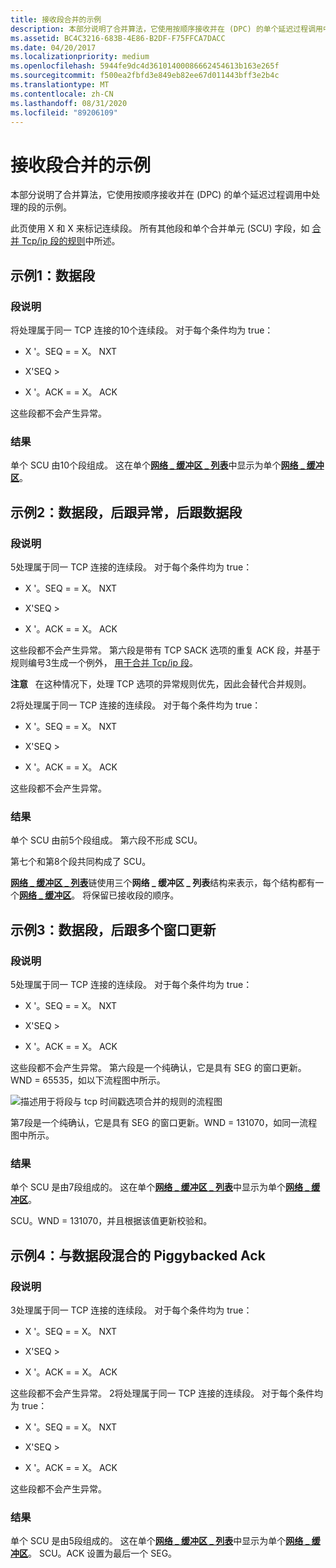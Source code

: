 ```yaml
---
title: 接收段合并的示例
description: 本部分说明了合并算法，它使用按顺序接收并在 (DPC) 的单个延迟过程调用中处理的段的示例。
ms.assetid: BC4C3216-683B-4E86-B2DF-F75FFCA7DACC
ms.date: 04/20/2017
ms.localizationpriority: medium
ms.openlocfilehash: 5944fe9dc4d36101400086662454613b163e265f
ms.sourcegitcommit: f500ea2fbfd3e849eb82ee67d011443bff3e2b4c
ms.translationtype: MT
ms.contentlocale: zh-CN
ms.lasthandoff: 08/31/2020
ms.locfileid: "89206109"
---
```

# <a name="examples-of-receive-segment-coalescing"></a>接收段合并的示例


本部分说明了合并算法，它使用按顺序接收并在 (DPC) 的单个延迟过程调用中处理的段的示例。

此页使用 X 和 X 来标记连续段。 所有其他段和单个合并单元 (SCU) 字段，如 [合并 Tcp/ip 段的规则](rules-for-coalescing-tcp-ip-packets.md)中所述。

## <a name="example-1-data-segments"></a>示例1：数据段


### <a name="segment-description"></a>段说明

将处理属于同一 TCP 连接的10个连续段。 对于每个条件均为 true：

-   X '。SEQ = = X。 NXT

-   X'SEQ &gt;

-   X '。ACK = = X。 ACK

这些段都不会产生异常。
### <a name="result"></a>结果

单个 SCU 由10个段组成。 这在单个[**网络 \_ 缓冲区 \_ 列表**](/windows-hardware/drivers/ddi/ndis/ns-ndis-_net_buffer_list)中显示为单个[**网络 \_ 缓冲区**](/windows-hardware/drivers/ddi/ndis/ns-ndis-_net_buffer)。

## <a name="example-2-data-segments-followed-by-an-exception-followed-by-data-segments"></a>示例2：数据段，后跟异常，后跟数据段


### <a name="segment-description"></a>段说明

5处理属于同一 TCP 连接的连续段。 对于每个条件均为 true：

-   X '。SEQ = = X。 NXT

-   X'SEQ &gt;

-   X '。ACK = = X。 ACK

这些段都不会产生异常。
第六段是带有 TCP SACK 选项的重复 ACK 段，并基于规则编号3生成一个例外， [用于合并 Tcp/ip 段](rules-for-coalescing-tcp-ip-packets.md)。

**注意**   在这种情况下，处理 TCP 选项的异常规则优先，因此会替代合并规则。

 

2将处理属于同一 TCP 连接的连续段。 对于每个条件均为 true：

-   X '。SEQ = = X。 NXT

-   X'SEQ &gt;

-   X '。ACK = = X。 ACK

这些段都不会产生异常。
### <a name="result"></a>结果

单个 SCU 由前5个段组成。 第六段不形成 SCU。

第七个和第8个段共同构成了 SCU。

[**网络 \_ 缓冲区 \_ 列表**](/windows-hardware/drivers/ddi/ndis/ns-ndis-_net_buffer_list)链使用三个**网络 \_ 缓冲区 \_ 列表**结构来表示，每个结构都有一个[**网络 \_ 缓冲区**](/windows-hardware/drivers/ddi/ndis/ns-ndis-_net_buffer)。 将保留已接收段的顺序。

## <a name="example-3-data-segments-followed-by-multiple-window-updates"></a>示例3：数据段，后跟多个窗口更新


### <a name="segment-description"></a>段说明

5处理属于同一 TCP 连接的连续段。 对于每个条件均为 true：

-   X '。SEQ = = X。 NXT

-   X'SEQ &gt;

-   X '。ACK = = X。 ACK

这些段都不会产生异常。
第六段是一个纯确认，它是具有 SEG 的窗口更新。WND = 65535，如以下流程图中所示。

![描述用于将段与 tcp 时间戳选项合并的规则的流程图](images/rsc-rules2.png)

第7段是一个纯确认，它是具有 SEG 的窗口更新。WND = 131070，如同一流程图中所示。

### <a name="result"></a>结果

单个 SCU 是由7段组成的。 这在单个[**网络 \_ 缓冲区 \_ 列表**](/windows-hardware/drivers/ddi/ndis/ns-ndis-_net_buffer_list)中显示为单个[**网络 \_ 缓冲区**](/windows-hardware/drivers/ddi/ndis/ns-ndis-_net_buffer)。

SCU。WND = 131070，并且根据该值更新校验和。

## <a name="example-4-piggybacked-acks-mixed-with-data-segments"></a>示例4：与数据段混合的 Piggybacked Ack


### <a name="segment-description"></a>段说明

3处理属于同一 TCP 连接的连续段。 对于每个条件均为 true：

-   X '。SEQ = = X。 NXT

-   X'SEQ &gt;

-   X '。ACK = = X。 ACK

这些段都不会产生异常。
2将处理属于同一 TCP 连接的连续段。 对于每个条件均为 true：

-   X '。SEQ = = X。 NXT

-   X'SEQ &gt;

-   X '。ACK = = X。 ACK

这些段都不会产生异常。
### <a name="result"></a>结果

单个 SCU 是由5段组成的。 这在单个[**网络 \_ 缓冲区 \_ 列表**](/windows-hardware/drivers/ddi/ndis/ns-ndis-_net_buffer_list)中显示为单个[**网络 \_ 缓冲区**](/windows-hardware/drivers/ddi/ndis/ns-ndis-_net_buffer)。 SCU。ACK 设置为最后一个 SEG。

 

